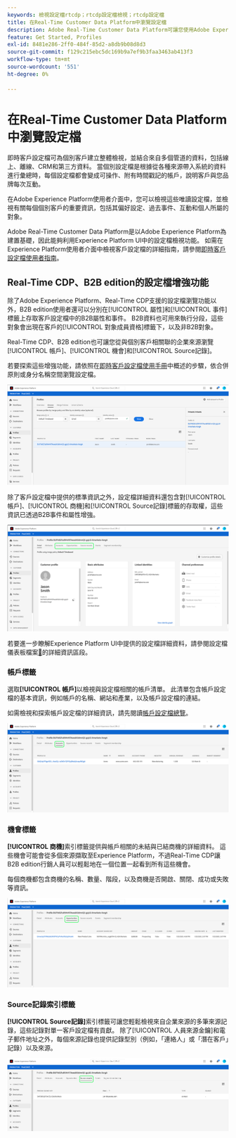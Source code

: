 ```yaml
---
keywords: 檢視設定檔rtcdp；rtcdp設定檔檢視；rtcdp設定檔
title: 在Real-Time Customer Data Platform中瀏覽設定檔
description: Adobe Real-Time Customer Data Platform可讓您使用Adobe Experience Platform使用者介面瀏覽即時客戶個人檔案資料。
feature: Get Started, Profiles
exl-id: 8481e286-2ff0-484f-85d2-a8db9b08d8d3
source-git-commit: f129c215ebc5dc169b9a7ef9b3faa3463ab413f3
workflow-type: tm+mt
source-wordcount: '551'
ht-degree: 0%

---
```



# 在Real-Time Customer Data Platform中瀏覽設定檔

即時客戶設定檔可為個別客戶建立整體檢視，並結合來自多個管道的資料，包括線上、離線、CRM和第三方資料。 當個別設定檔是根據從各種來源帶入系統的資料進行彙總時，每個設定檔都會變成可操作、附有時間戳記的帳戶，說明客戶與您品牌每次互動。

在Adobe Experience Platform使用者介面中，您可以檢視這些唯讀設定檔，並檢視有關每個個別客戶的重要資訊，包括其偏好設定、過去事件、互動和個人所屬的對象。

Adobe Real-Time Customer Data Platform是以Adobe Experience Platform為建置基礎，因此能夠利用Experience Platform UI中的設定檔檢視功能。 如需在Experience Platform使用者介面中檢視客戶設定檔的詳細指南，請參閱[即時客戶設定檔使用者指南](../../profile/ui/user-guide.md)。

## Real-Time CDP、B2B edition的設定檔增強功能

除了Adobe Experience Platform、Real-Time CDP支援的設定檔瀏覽功能以外，B2B edition使用者還可以分別在[!UICONTROL 屬性]和[!UICONTROL 事件]標籤上存取客戶設定檔中的B2B屬性和事件。 B2B資料也可用來執行分段，這些對象會出現在客戶的[!UICONTROL 對象成員資格]標籤下，以及非B2B對象。

Real-Time CDP、B2B edition也可讓您從與個別客戶相關聯的企業來源瀏覽[!UICONTROL 帳戶]、[!UICONTROL 機會]和[!UICONTROL Source記錄]。

若要探索這些增強功能，請依照在[即時客戶設定檔使用手冊](../../profile/ui/user-guide.md)中概述的步驟，依合併原則或身分名稱空間瀏覽設定檔。

![](images/b2b-browse-profile.png)

除了客戶設定檔中提供的標準資訊之外，設定檔詳細資料還包含對[!UICONTROL 帳戶]、[!UICONTROL 商機]和[!UICONTROL Source記錄]標籤的存取權，這些資訊已透過B2B事件和屬性增強。

![](images/b2b-profile-detail.png)

若要進一步瞭解Experience Platform UI中提供的設定檔詳細資料，請參閱設定檔儀表板檔案[&#128279;](../../dashboards/guides/profiles.md#browse-profiles)的詳細資訊區段。

### 帳戶標籤

選取&#x200B;**[!UICONTROL 帳戶]**&#x200B;以檢視與設定檔相關的帳戶清單。 此清單包含帳戶設定檔的基本資訊，例如帳戶的名稱、網站和產業，以及帳戶設定檔的連結。

如需檢視和探索帳戶設定檔的詳細資訊，請先閱讀[帳戶設定檔總覽](../accounts/account-profile-overview.md)。

![](images/b2b-profile-accounts.png)

### 機會標籤

**[!UICONTROL 商機]**&#x200B;索引標籤提供與帳戶相關的未結與已結商機的詳細資料。 這些機會可能會從多個來源擷取至Experience Platform，不過Real-Time CDP讓B2B edition行銷人員可以輕鬆地在一個位置一起看到所有這些機會。

每個商機都包含商機的名稱、數量、階段，以及商機是否開啟、關閉、成功或失敗等資訊。

![](images/b2b-profile-opportunities.png)

### Source記錄索引標籤

**[!UICONTROL Source記錄]**&#x200B;索引標籤可讓您輕鬆檢視來自企業來源的多筆來源記錄，這些記錄對單一客戶設定檔有貢獻。 除了[!UICONTROL 人員來源金鑰]和電子郵件地址之外，每個來源記錄也提供記錄型別（例如，「連絡人」或「潛在客戶」記錄）以及來源。

![](images/b2b-profile-source-records.png)
